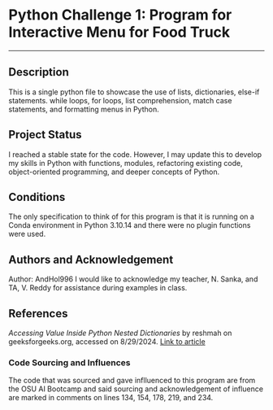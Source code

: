 # **Python Challenge 1**: Program for Interactive Menu for Food Truck
***
## Description
This is a single python file to showcase the use of lists, dictionaries, else-if statements. while loops, for loops, list comprehension, match case statements, and formatting menus in Python.

## Project Status
I reached a stable state for the code. However, I may update this to develop my skills in Python with functions, modules, refactoring existing code, object-oriented programming, and deeper concepts of Python.

## Conditions
The only specification to think of for this program is that it is running on a Conda environment in Python 3.10.14 and there were no plugin functions were used.

## Authors and Acknowledgement
Author: AndHol996
I would like to acknowledge my teacher, N. Sanka, and TA, V. Reddy for assistance during examples in class.

## References 
*Accessing Value Inside Python Nested Dictionaries* by reshmah on geeksforgeeks.org, accessed on 8/29/2024. [Link to article](<https://www.geeksforgeeks.org/accessing-value-inside-python-nested-dictionaries/>)
### Code Sourcing and Influences
The code that was sourced and gave inflluenced to this program are from the OSU AI Bootcamp and said sourcing and acknowledgement of influence are marked in comments on lines 134, 154, 178, 219, and 234.
